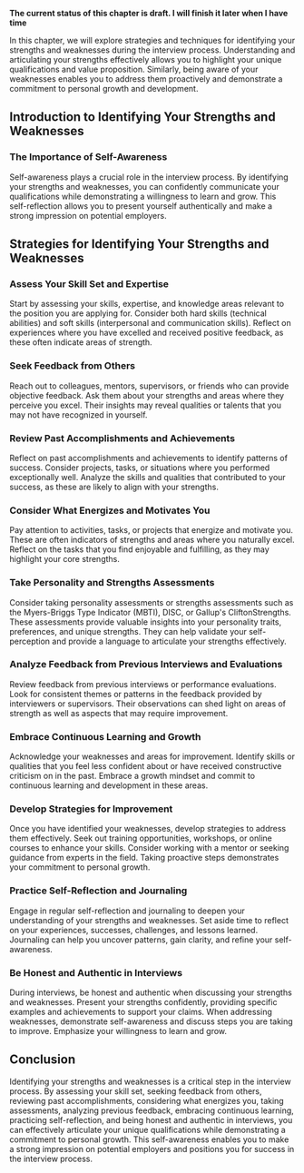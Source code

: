 **The current status of this chapter is draft. I will finish it later when I have time**

In this chapter, we will explore strategies and techniques for identifying your strengths and weaknesses during the interview process. Understanding and articulating your strengths effectively allows you to highlight your unique qualifications and value proposition. Similarly, being aware of your weaknesses enables you to address them proactively and demonstrate a commitment to personal growth and development.

Introduction to Identifying Your Strengths and Weaknesses
---------------------------------------------------------

### The Importance of Self-Awareness

Self-awareness plays a crucial role in the interview process. By identifying your strengths and weaknesses, you can confidently communicate your qualifications while demonstrating a willingness to learn and grow. This self-reflection allows you to present yourself authentically and make a strong impression on potential employers.

Strategies for Identifying Your Strengths and Weaknesses
--------------------------------------------------------

### Assess Your Skill Set and Expertise

Start by assessing your skills, expertise, and knowledge areas relevant to the position you are applying for. Consider both hard skills (technical abilities) and soft skills (interpersonal and communication skills). Reflect on experiences where you have excelled and received positive feedback, as these often indicate areas of strength.

### Seek Feedback from Others

Reach out to colleagues, mentors, supervisors, or friends who can provide objective feedback. Ask them about your strengths and areas where they perceive you excel. Their insights may reveal qualities or talents that you may not have recognized in yourself.

### Review Past Accomplishments and Achievements

Reflect on past accomplishments and achievements to identify patterns of success. Consider projects, tasks, or situations where you performed exceptionally well. Analyze the skills and qualities that contributed to your success, as these are likely to align with your strengths.

### Consider What Energizes and Motivates You

Pay attention to activities, tasks, or projects that energize and motivate you. These are often indicators of strengths and areas where you naturally excel. Reflect on the tasks that you find enjoyable and fulfilling, as they may highlight your core strengths.

### Take Personality and Strengths Assessments

Consider taking personality assessments or strengths assessments such as the Myers-Briggs Type Indicator (MBTI), DISC, or Gallup's CliftonStrengths. These assessments provide valuable insights into your personality traits, preferences, and unique strengths. They can help validate your self-perception and provide a language to articulate your strengths effectively.

### Analyze Feedback from Previous Interviews and Evaluations

Review feedback from previous interviews or performance evaluations. Look for consistent themes or patterns in the feedback provided by interviewers or supervisors. Their observations can shed light on areas of strength as well as aspects that may require improvement.

### Embrace Continuous Learning and Growth

Acknowledge your weaknesses and areas for improvement. Identify skills or qualities that you feel less confident about or have received constructive criticism on in the past. Embrace a growth mindset and commit to continuous learning and development in these areas.

### Develop Strategies for Improvement

Once you have identified your weaknesses, develop strategies to address them effectively. Seek out training opportunities, workshops, or online courses to enhance your skills. Consider working with a mentor or seeking guidance from experts in the field. Taking proactive steps demonstrates your commitment to personal growth.

### Practice Self-Reflection and Journaling

Engage in regular self-reflection and journaling to deepen your understanding of your strengths and weaknesses. Set aside time to reflect on your experiences, successes, challenges, and lessons learned. Journaling can help you uncover patterns, gain clarity, and refine your self-awareness.

### Be Honest and Authentic in Interviews

During interviews, be honest and authentic when discussing your strengths and weaknesses. Present your strengths confidently, providing specific examples and achievements to support your claims. When addressing weaknesses, demonstrate self-awareness and discuss steps you are taking to improve. Emphasize your willingness to learn and grow.

Conclusion
----------

Identifying your strengths and weaknesses is a critical step in the interview process. By assessing your skill set, seeking feedback from others, reviewing past accomplishments, considering what energizes you, taking assessments, analyzing previous feedback, embracing continuous learning, practicing self-reflection, and being honest and authentic in interviews, you can effectively articulate your unique qualifications while demonstrating a commitment to personal growth. This self-awareness enables you to make a strong impression on potential employers and positions you for success in the interview process.
